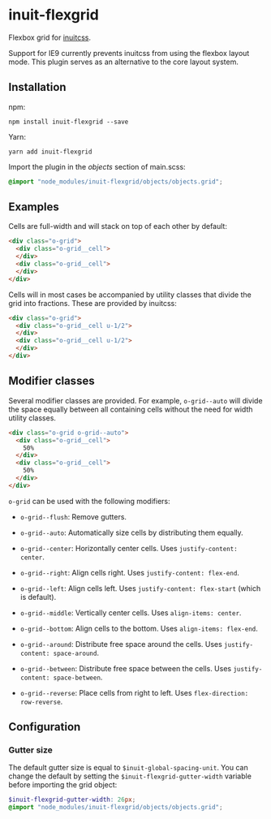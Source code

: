 # inuit-flexgrid

Flexbox grid for [inuitcss](https://github.com/inuitcss/inuitcss).

Support for IE9 currently prevents inuitcss from using the flexbox layout mode. This plugin serves as an alternative to the core layout system.

## Installation

npm:

```
npm install inuit-flexgrid --save
```

Yarn:

```
yarn add inuit-flexgrid
```

Import the plugin in the *objects* section of main.scss:

```scss
@import "node_modules/inuit-flexgrid/objects/objects.grid";
```

## Examples

Cells are full-width and will stack on top of each other by default:

```html
<div class="o-grid">
  <div class="o-grid__cell">
  </div>
  <div class="o-grid__cell">
  </div>
</div>
```

Cells will in most cases be accompanied by utility classes that divide the grid into fractions. These are provided by inuitcss:

```html
<div class="o-grid">
  <div class="o-grid__cell u-1/2">
  </div>
  <div class="o-grid__cell u-1/2">
  </div>
</div>
```

## Modifier classes

Several modifier classes are provided. For example, `o-grid--auto` will divide the space equally between all containing cells without the need for width utility classes.

```html
<div class="o-grid o-grid--auto">
  <div class="o-grid__cell">
    50%
  </div>
  <div class="o-grid__cell">
    50%
  </div>
</div>
```

`o-grid` can be used with the following modifiers:

* `o-grid--flush`: Remove gutters.

* `o-grid--auto`: Automatically size cells by distributing them equally.

* `o-grid--center`: Horizontally center cells. Uses `justify-content: center`.
* `o-grid--right`: Align cells right. Uses `justify-content: flex-end`.
* `o-grid--left`: Align cells left. Uses `justify-content: flex-start` (which is default).

* `o-grid--middle`: Vertically center cells. Uses `align-items: center`.
* `o-grid--bottom`: Align cells to the bottom. Uses `align-items: flex-end`.

* `o-grid--around`: Distribute free space around the cells. Uses `justify-content: space-around`.
* `o-grid--between`: Distribute free space between the cells. Uses `justify-content: space-between`.

* `o-grid--reverse`: Place cells from right to left. Uses `flex-direction: row-reverse`.


## Configuration

### Gutter size

The default gutter size is equal to `$inuit-global-spacing-unit`. You can change the default by setting the `$inuit-flexgrid-gutter-width` variable before importing the grid object:

```scss
$inuit-flexgrid-gutter-width: 26px;
@import "node_modules/inuit-flexgrid/objects/objects.grid";
```
